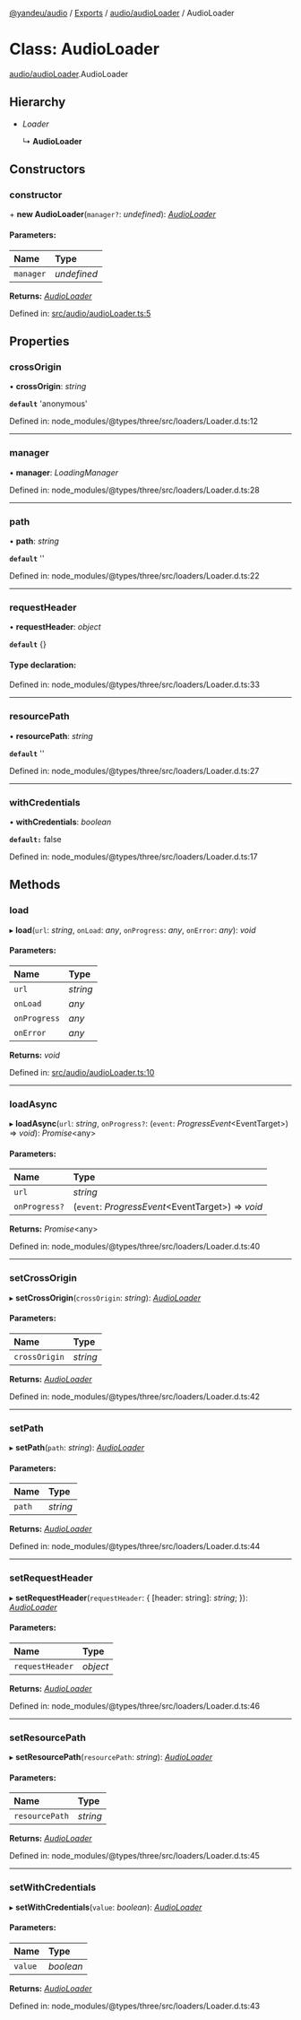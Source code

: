 [@yandeu/audio](../README.md) / [Exports](../modules.md) / [audio/audioLoader](../modules/audio_audioloader.md) / AudioLoader

# Class: AudioLoader

[audio/audioLoader](../modules/audio_audioloader.md).AudioLoader

## Hierarchy

* *Loader*

  ↳ **AudioLoader**

## Constructors

### constructor

\+ **new AudioLoader**(`manager?`: *undefined*): [*AudioLoader*](audio_audioloader.audioloader.md)

#### Parameters:

Name | Type |
:------ | :------ |
`manager` | *undefined* |

**Returns:** [*AudioLoader*](audio_audioloader.audioloader.md)

Defined in: [src/audio/audioLoader.ts:5](https://github.com/yandeu/audio/blob/228bbf8/src/audio/audioLoader.ts#L5)

## Properties

### crossOrigin

• **crossOrigin**: *string*

**`default`** 'anonymous'

Defined in: node_modules/@types/three/src/loaders/Loader.d.ts:12

___

### manager

• **manager**: *LoadingManager*

Defined in: node_modules/@types/three/src/loaders/Loader.d.ts:28

___

### path

• **path**: *string*

**`default`** ''

Defined in: node_modules/@types/three/src/loaders/Loader.d.ts:22

___

### requestHeader

• **requestHeader**: *object*

**`default`** {}

#### Type declaration:

Defined in: node_modules/@types/three/src/loaders/Loader.d.ts:33

___

### resourcePath

• **resourcePath**: *string*

**`default`** ''

Defined in: node_modules/@types/three/src/loaders/Loader.d.ts:27

___

### withCredentials

• **withCredentials**: *boolean*

**`default:`** false

Defined in: node_modules/@types/three/src/loaders/Loader.d.ts:17

## Methods

### load

▸ **load**(`url`: *string*, `onLoad`: *any*, `onProgress`: *any*, `onError`: *any*): *void*

#### Parameters:

Name | Type |
:------ | :------ |
`url` | *string* |
`onLoad` | *any* |
`onProgress` | *any* |
`onError` | *any* |

**Returns:** *void*

Defined in: [src/audio/audioLoader.ts:10](https://github.com/yandeu/audio/blob/228bbf8/src/audio/audioLoader.ts#L10)

___

### loadAsync

▸ **loadAsync**(`url`: *string*, `onProgress?`: (`event`: *ProgressEvent*<EventTarget\>) => *void*): *Promise*<any\>

#### Parameters:

Name | Type |
:------ | :------ |
`url` | *string* |
`onProgress?` | (`event`: *ProgressEvent*<EventTarget\>) => *void* |

**Returns:** *Promise*<any\>

Defined in: node_modules/@types/three/src/loaders/Loader.d.ts:40

___

### setCrossOrigin

▸ **setCrossOrigin**(`crossOrigin`: *string*): [*AudioLoader*](audio_audioloader.audioloader.md)

#### Parameters:

Name | Type |
:------ | :------ |
`crossOrigin` | *string* |

**Returns:** [*AudioLoader*](audio_audioloader.audioloader.md)

Defined in: node_modules/@types/three/src/loaders/Loader.d.ts:42

___

### setPath

▸ **setPath**(`path`: *string*): [*AudioLoader*](audio_audioloader.audioloader.md)

#### Parameters:

Name | Type |
:------ | :------ |
`path` | *string* |

**Returns:** [*AudioLoader*](audio_audioloader.audioloader.md)

Defined in: node_modules/@types/three/src/loaders/Loader.d.ts:44

___

### setRequestHeader

▸ **setRequestHeader**(`requestHeader`: { [header: string]: *string*;  }): [*AudioLoader*](audio_audioloader.audioloader.md)

#### Parameters:

Name | Type |
:------ | :------ |
`requestHeader` | *object* |

**Returns:** [*AudioLoader*](audio_audioloader.audioloader.md)

Defined in: node_modules/@types/three/src/loaders/Loader.d.ts:46

___

### setResourcePath

▸ **setResourcePath**(`resourcePath`: *string*): [*AudioLoader*](audio_audioloader.audioloader.md)

#### Parameters:

Name | Type |
:------ | :------ |
`resourcePath` | *string* |

**Returns:** [*AudioLoader*](audio_audioloader.audioloader.md)

Defined in: node_modules/@types/three/src/loaders/Loader.d.ts:45

___

### setWithCredentials

▸ **setWithCredentials**(`value`: *boolean*): [*AudioLoader*](audio_audioloader.audioloader.md)

#### Parameters:

Name | Type |
:------ | :------ |
`value` | *boolean* |

**Returns:** [*AudioLoader*](audio_audioloader.audioloader.md)

Defined in: node_modules/@types/three/src/loaders/Loader.d.ts:43
